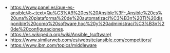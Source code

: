 - https://www.panel.es/que-es-ansible/#:~:text=Qu%C3%A9%20es%20Ansible%3F-,Ansible%20es%20una%20plataforma%20de%20automatizaci%C3%B3n%20TI%20disponible%20como%20software,hoc%20y%20administraci%C3%B3n%20de%20configuraciones.
- https://es.wikipedia.org/wiki/Ansible_(software)
- https://www.similarweb.com/es/website/ansible.com/competitors/
- https://www.ibm.com/topics/middleware

